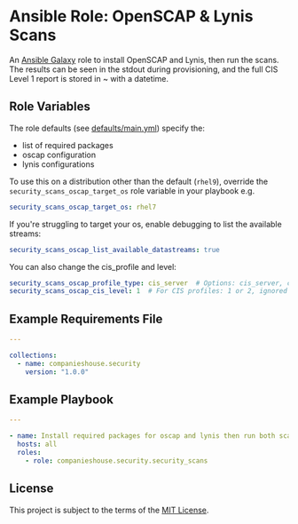 # Ansible Role: OpenSCAP & Lynis Scans

An [Ansible Galaxy](https://galaxy.ansible.com/) role to install OpenSCAP and Lynis, then run the scans. The results can be seen in the stdout during provisioning, and the full CIS Level 1 report is stored in ~ with a datetime.

## Role Variables

The role defaults (see [defaults/main.yml](defaults/main.yml)) specify the:
- list of required packages
- oscap configuration
- lynis configurations

To use this on a distribution other than the default (`rhel9`), override the `security_scans_oscap_target_os` role variable in your playbook e.g.

```yaml
security_scans_oscap_target_os: rhel7
```

If you're struggling to target your os, enable debugging to list the available streams:
```yaml
security_scans_oscap_list_available_datastreams: true
```

You can also change the cis_profile and level:

```yaml
security_scans_oscap_profile_type: cis_server  # Options: cis_server, cis_workstation, stig
security_scans_oscap_cis_level: 1  # For CIS profiles: 1 or 2, ignored for STIG
```

## Example Requirements File

```yml
---

collections:
  - name: companieshouse.security
    version: "1.0.0"
```

## Example Playbook

```yml
---

- name: Install required packages for oscap and lynis then run both scans
  hosts: all
  roles:
    - role: companieshouse.security.security_scans
```

## License

This project is subject to the terms of the [MIT License](LICENSE).

